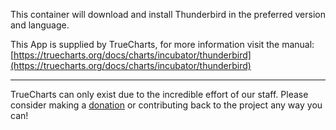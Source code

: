This container will download and install Thunderbird in the preferred version and language.

This App is supplied by TrueCharts, for more information visit the manual: [https://truecharts.org/docs/charts/incubator/thunderbird](https://truecharts.org/docs/charts/incubator/thunderbird)

---

TrueCharts can only exist due to the incredible effort of our staff.
Please consider making a [donation](https://truecharts.org/docs/about/sponsor) or contributing back to the project any way you can!
